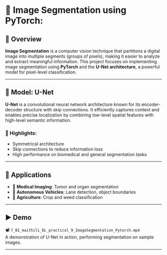 # 🧠 Image Segmentation using PyTorch:        
                                
  
## 📌 Overview

**Image Segmentation** is a computer vision technique that partitions a digital image into multiple segments (groups of pixels), making it easier to analyze and extract meaningful information. This project focuses on implementing image segmentation using **PyTorch** and the **U-Net architecture**, a powerful model for pixel-level classification.
 
---
 
## 🔧 Model: U-Net

**U-Net** is a convolutional neural network architecture known for its encoder-decoder structure with skip connections. It efficiently captures context and enables precise localization by combining low-level spatial features with high-level semantic information.

### 🔁 Highlights: 
- Symmetrical architecture
- Skip connections to reduce information loss
- High performance on biomedical and general segmentation tasks

---

## 🎯 Applications

- 🏥 **Medical Imaging**: Tumor and organ segmentation  
- 🚗 **Autonomous Vehicles**: Lane detection, object boundaries  
- 🌾 **Agriculture**: Crop and weed classification  

---

## ▶️ Demo

📽️ `7_B1_maithili_DL_practical_9_ImageSegmentation_Pytorch.mp4`  
A demonstration of U-Net in action, performing segmentation on sample images.

---
